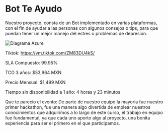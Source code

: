# Bot Te Ayudo

Nuestro proyecto, consta de un Bot implementado en varias plataformas, con el fin de ayudar a las personas con algunos consejos o tips, para
que puedan tener un mejor manejo del estres o problemas de depresión.


![Diagrama Azure](https://user-images.githubusercontent.com/94236467/146701310-1afa95f1-7324-487d-9530-c6e68af9a3cc.png)


Tiktok: https://vm.tiktok.com/ZM83DU4kS/

SLA Compuesto:
99.95%

TCO  3 años:
$53,964 MXN

Precio Mensual:
$1,499 MXN

Tiempo sin disponibilidad a 1 año:
4 horas y 23 minutos

Que te parecio el evento:
De parte de nuestro equipo la mayoria fue nuestro primer hackathon, fue una manera algo divertida de emplear
nuestros conocimientos que adquirimos a lo largo de este curso, el trabajo en equipo fue fundamental, ya que
cada uno aporto algo al proyecto, una bonita experiencia para ser el primero en el que participamos.
